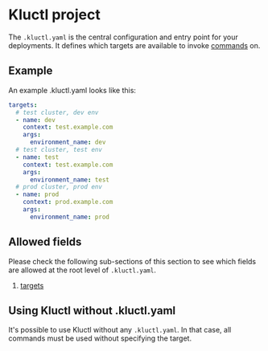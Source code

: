 <!-- This comment is uncommented when auto-synced to www-kluctl.io

---
title: "Kluctl project"
linkTitle: ".kluctl.yaml"
weight: 1
description: >
    Kluctl project configuration, found in the .kluctl.yaml file.
---
-->

# Kluctl project

The `.kluctl.yaml` is the central configuration and entry point for your deployments. It defines which targets are
available to invoke [commands](../commands) on.

## Example

An example .kluctl.yaml looks like this:

```yaml
targets:
  # test cluster, dev env
  - name: dev
    context: test.example.com
    args:
      environment_name: dev
  # test cluster, test env
  - name: test
    context: test.example.com
    args:
      environment_name: test
  # prod cluster, prod env
  - name: prod
    context: prod.example.com
    args:
      environment_name: prod
```

## Allowed fields

Please check the following sub-sections of this section to see which fields are allowed at the root level of `.kluctl.yaml`.

1. [targets](./targets)

## Using Kluctl without .kluctl.yaml

It's possible to use Kluctl without any `.kluctl.yaml`. In that case, all commands must be used without specifying the
target.
